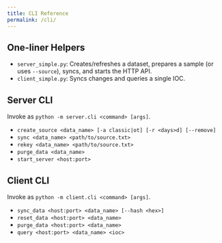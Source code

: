 ```yaml
---
title: CLI Reference
permalink: /cli/
---
```


## One-liner Helpers

- `server_simple.py`: Creates/refreshes a dataset, prepares a sample (or uses `--source`), syncs, and starts the HTTP API.
- `client_simple.py`: Syncs changes and queries a single IOC.

## Server CLI

Invoke as `python -m server.cli <command> [args]`.

- `create_source <data_name> [-a classic|ot] [-r <days>d] [--remove]`
- `sync <data_name> <path/to/source.txt>`
- `rekey <data_name> <path/to/source.txt>`
- `purge_data <data_name>`
- `start_server <host:port>`

## Client CLI

Invoke as `python -m client.cli <command> [args]`.

- `sync_data <host:port> <data_name> [--hash <hex>]`
- `reset_data <host:port> <data_name>`
- `purge_data <host:port> <data_name>`
- `query <host:port> <data_name> <ioc>`
